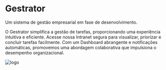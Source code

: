 
# Gestrator

Um sistema de gestão empresarial em fase de desenvolvimento. 

  O Gestrator simplifica a gestão de tarefas, proporcionando uma experiência intuitiva e eficiente.
 Acesse nossa Intranet segura para visualizar, priorizar e concluir tarefas facilmente.
 Com um Dashboard abrangente e notificações automáticas, promovemos uma abordagem colaborativa que impulsiona o desempenho organizacional.

![ logo](file:///C:/Users/Henrique/Documents/GIT/Gestrator/Gestrator-projeto/icon/gestrator-logo.png)
